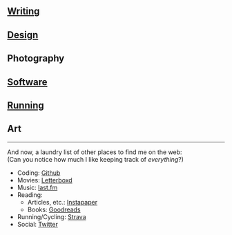 ## [Writing](./writing/)

## [Design](./design/)

## Photography

## [Software](./software/)

## [Running](./running/)

## Art

---

And now, a laundry list of other places to find me on the web:<br>(Can you notice how much I like keeping track of *everything*?)

* Coding: [Github](https://github.com/abhimat)
* Movies: [Letterboxd](http://letterboxd.com/abhimat/)
* Music: [last.fm](http://last.fm/user/abhimatgautam)
* Reading:
	* Articles, etc.: [Instapaper](http://instapaper.com/p/abhimat)
	* Books: [Goodreads](https://www.goodreads.com/user/show/4882528-abhimat)
* Running/Cycling: [Strava](https://www.strava.com/athletes/2497917)
* Social: [Twitter](http://twitter.com/abhimatgautam)